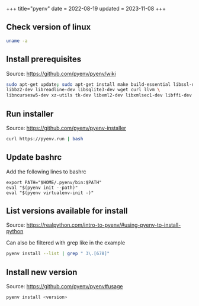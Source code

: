 +++
title="pyenv"
date = 2022-08-19
updated = 2023-11-08
+++

## Check version of linux

```sh
uname -a
```

## Install prerequisites

Source: <https://github.com/pyenv/pyenv/wiki>

```sh
sudo apt-get update; sudo apt-get install make build-essential libssl-dev zlib1g-dev \
libbz2-dev libreadline-dev libsqlite3-dev wget curl llvm \
libncursesw5-dev xz-utils tk-dev libxml2-dev libxmlsec1-dev libffi-dev liblzma-dev
```

## Run installer

Source: <https://github.com/pyenv/pyenv-installer>

```sh
curl https://pyenv.run | bash
```

## Update bashrc

Add the following lines to bashrc

```
export PATH="$HOME/.pyenv/bin:$PATH"
eval "$(pyenv init --path)"
eval "$(pyenv virtualenv-init -)"
```

## List versions available for install

Source: <https://realpython.com/intro-to-pyenv/#using-pyenv-to-install-python>

Can also be filtered with grep like in the example

```sh
pyenv install --list | grep " 3\.[678]"
```

## Install new version

Source: <https://github.com/pyenv/pyenv#usage>

```sh
pyenv install <version>
```